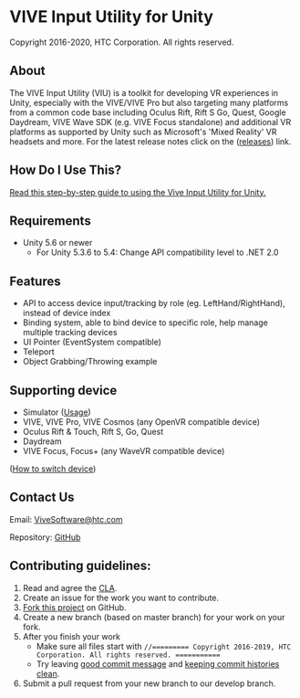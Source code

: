 # VIVE Input Utility for Unity
Copyright 2016-2020, HTC Corporation. All rights reserved.

## About

The VIVE Input Utility (VIU) is a toolkit for developing VR experiences in Unity, especially with the VIVE/VIVE Pro but also targeting many platforms from a common code base including Oculus Rift, Rift S Go, Quest, Google Daydream, VIVE Wave SDK (e.g. VIVE Focus standalone) and additional VR platforms as supported by Unity such as Microsoft's 'Mixed Reality' VR headsets and more. For the latest release notes click on the ([releases](https://github.com/ViveSoftware/ViveInputUtility-Unity/releases)) link.

## How Do I Use This?

[Read this step-by-step guide to using the Vive Input Utility for Unity.](https://github.com/ViveSoftware/ViveInputUtility-Unity/wiki/Example-0.Tutorial)

## Requirements

- Unity 5.6 or newer
    - For Unity 5.3.6 to 5.4: Change API compatibility level to .NET 2.0

## Features

- API to access device input/tracking by role (eg. LeftHand/RightHand), instead of device index
- Binding system, able to bind device to specific role, help manage multiple tracking devices
- UI Pointer (EventSystem compatible)
- Teleport
- Object Grabbing/Throwing example

## Supporting device

* Simulator ([Usage](https://github.com/ViveSoftware/ViveInputUtility-Unity/wiki/Simulator)) 
* VIVE, VIVE Pro, VIVE Cosmos (any OpenVR compatible device) 
* Oculus Rift & Touch, Rift S, Go, Quest
* Daydream 
* VIVE Focus, Focus+ (any WaveVR compatible device)

([How to switch device](https://github.com/ViveSoftware/ViveInputUtility-Unity/wiki/VIU-Settings))

## Contact Us 

Email: ViveSoftware@htc.com

Repository: [GitHub](https://github.com/ViveSoftware/ViveInputUtility-Unity)

## Contributing guidelines:

1. Read and agree the [CLA](https://github.com/ViveSoftware/ViveInputUtility-Unity/blob/master/CONTRIBUTING.md).
2. Create an issue for the work you want to contribute.
3. [Fork this project](https://github.com/ViveSoftware/ViveInputUtility-Unity/fork) on GitHub.
4. Create a new branch (based on master branch) for your work on your fork.
5. After you finish your work
    - Make sure all files start with `//========= Copyright 2016-2019, HTC Corporation. All rights reserved. ===========`
    - Try leaving [good commit message](https://chris.beams.io/posts/git-commit/) and [keeping commit histories clean](https://www.notion.so/Keeping-Commit-Histories-Clean-0f717c4e802c4a0ebd852cf9337ce5d2).
6. Submit a pull request from your new branch to our develop branch.
